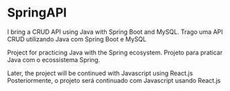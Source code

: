 # SpringAPI

I bring a CRUD API using Java with Spring Boot and MySQL.
Trago uma API CRUD utilizando Java com Spring Boot e MySQL

Project for practicing Java with the Spring ecosystem.
Projeto para praticar Java com o ecossistema Spring.

Later, the project will be continued with Javascript using React.js
Posteriormente, o projeto será continuado com Javascript usando React.js